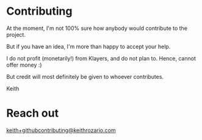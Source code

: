 # Contributing

At the moment, I'm not 100% sure how anybody would contribute to the project. 

But if you have an idea, I'm more than happy to accept your help. 

I do not profit (monetarily!) from Klayers, and do not plan to. Hence, cannot offer money :)

But credit will most definitely be given to whoever contributes.

Keith

# Reach out

keith+githubcontributing@keithrozario.com